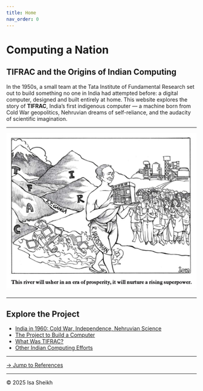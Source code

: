```yaml
---
title: Home
nav_order: 0
---
```


# Computing a Nation  
## TIFRAC and the Origins of Indian Computing

In the 1950s, a small team at the Tata Institute of Fundamental Research set out to build something no one in India had attempted before: a digital computer, designed and built entirely at home. This website explores the story of **TIFRAC**, India’s first indigenous computer — a machine born from Cold War geopolitics, Nehruvian dreams of self-reliance, and the audacity of scientific imagination.

---


![Cartoon of R. Narasimhan and TIFRAC](images/rivercartoon.jpg)


---

## Explore the Project

- [India in 1960: Cold War, Independence, Nehruvian Science](india-1960.html)
- [The Project to Build a Computer](tifrac-project.html)
- [What Was TIFRAC?](tifrac-details.html)
- [Other Indian Computing Efforts](other-efforts.html)

---
[→ Jump to References](references.html)

---
  <footer>
    <p>&copy; 2025 Isa Sheikh</p>
  </footer>
</body>
</html>
